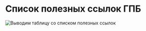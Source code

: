 # Список полезных ссылок ГПБ

![Выводим таблицу со списком полезных ссылок](@document/useful_links_table)
